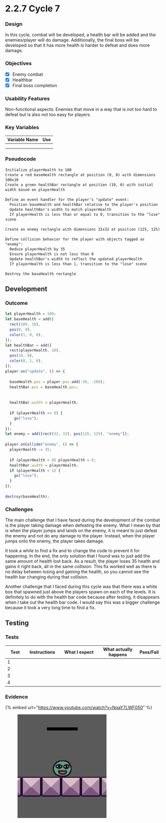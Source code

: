 # 2.2.7 Cycle 7

### Design

In this cycle, combat will be developed, a health bar will be added and the enemies/player will do damage. Additionally, the final boss will be developed so that it has more health is harder to defeat and does more damage.

### Objectives

* [x] Enemy combat
* [x] Healthbar
* [x] Final boss completion

### Usability Features

Non-functional aspects: Enemies that move in a way that is not too hard to defeat but is also not too easy for players.

### Key Variables

| Variable Name | Use |
| ------------- | --- |
|               |     |
|               |     |
|               |     |

### Pseudocode

```
Initialize playerHealth to 100
Create a red baseHealth rectangle at position (0, 0) with dimensions 100x10
Create a green healthBar rectangle at position (10, 0) with initial width based on playerHealth

Define an event handler for the player's "update" event:
  Position baseHealth and healthBar relative to the player's position
  Update healthBar's width to match playerHealth
  If playerHealth is less than or equal to 0, transition to the "lose" scene

Create an enemy rectangle with dimensions 32x32 at position (125, 125)

Define collision behavior for the player with objects tagged as "enemy":
  Reduce playerHealth by 35
  Ensure playerHealth is not less than 0
  Update healthBar's width to reflect the updated playerHealth
  If playerHealth is less than 1, transition to the "lose" scene

Destroy the baseHealth rectangle

```

## Development

### Outcome



```javascript
let playerHealth = 100;
let baseHealth = add([
  rect(100, 10),
  pos(0, 0),
  color(1, 0, 0),
]);
let healthBar = add([
  rect(playerHealth, 10),
  pos(10, 0),
  color(0, 1, 0),
]);
player.on("update", () => {
  
  baseHealth.pos = player.pos.add(-50, -160);
  healthBar.pos = baseHealth.pos;

  
  healthBar.width = playerHealth;
  
  if (playerHealth <= 0) {
    go("lose");
  }
});
let enemy = add([rect(32, 32), pos(125, 125), "enemy"]);

player.onCollide("enemy", () => {
  playerHealth -= 35;
  
  if (playerHealth < 0) playerHealth = 0;
  healthBar.width = playerHealth; 
  if (playerHealth < 1) {
    go("lose");
  }
});

destroy(baseHealth);
```













### Challenges

The main challenge that I have faced during the development of the combat is the player taking damage when defeating the enemy. What I mean by that is when the player jumps and lands on the enemy, it is meant to just defeat the enemy and not do any damage to the player. Instead, when the player jumps onto the enemy, the player takes damage.

It took a while to find a fix and to change the code to prevent it for happening. In the end, the only solution that I found was to just add the same amount of health lost back. As a result, the player loses 35 health and gains it right back, all in the same collision. This fix worked well as there is no delay between losing and gaining the health, so you cannot see the health bar changing during that collision.

Another challenge that I faced during this cycle was that there was a white box that spawned just above the players spawn on each of the levels. It is definitely to do with the health bar code because after testing, it disappears when I take out the health bar code. I would say this was a bigger challenge because it took a very long time to find a fix.

## Testing



### Tests

<table><thead><tr><th width="87">Test</th><th width="127">Instructions</th><th width="223">What I expect</th><th width="208">What actually happens</th><th>Pass/Fail</th></tr></thead><tbody><tr><td>1</td><td></td><td></td><td></td><td></td></tr><tr><td>2</td><td></td><td></td><td></td><td></td></tr><tr><td>3</td><td></td><td></td><td></td><td></td></tr><tr><td>4</td><td></td><td></td><td></td><td></td></tr></tbody></table>

### Evidence

{% embed url="https://www.youtube.com/watch?v=NqaY7LWF050" %}

<figure><img src="../.gitbook/assets/image (17).png" alt=""><figcaption></figcaption></figure>
